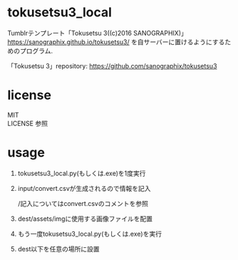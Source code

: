 # tokusetsu3_local

Tumblrテンプレート「Tokusetsu 3((c)2016 SANOGRAPHIX)」 https://sanographix.github.io/tokusetsu3/ を自サーバーに置けるようにするためのプログラム.

「Tokusetsu 3」repository: https://github.com/sanographix/tokusetsu3 

# license
MIT  
LICENSE 参照

# usage
1. tokusetsu3_local.py(もしくは.exe)を1度実行

2. input/convert.csvが生成されるので情報を記入

    /記入についてはconvert.csvのコメントを参照

3. dest/assets/imgに使用する画像ファイルを配置

4. もう一度tokusetsu3_local.py(もしくは.exe)を実行

5. dest以下を任意の場所に設置
